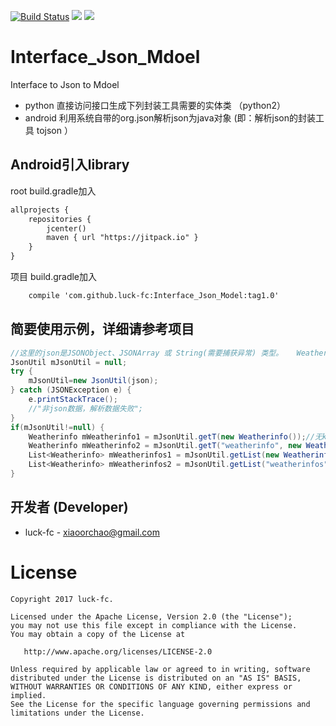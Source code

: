 [![Build Status](https://travis-ci.org/luck-fc/Interface_Json_Model.svg?branch=master)](https://travis-ci.org/luck-fc/Interface_Json_Model)
[![](https://jitpack.io/v/luck-fc/Interface_Json_Model.svg)](https://jitpack.io/#luck-fc/Interface_Json_Model)
[![](https://img.shields.io/github/release/luck-fc/Interface_Json_Model.svg?maxAge=2592000)](https://github.com/luck-fc/Interface_Json_Model/releases/tag/tag1.0)
# Interface_Json_Mdoel
Interface to Json to Mdoel

* python  直接访问接口生成下列封装工具需要的实体类  （python2）
* android 利用系统自带的org.json解析json为java对象  (即：解析json的封装工具 tojson ）

## Android引入library 
root build.gradle加入
```xml
allprojects {
    repositories {
        jcenter()
        maven { url "https://jitpack.io" }
    }
}
```
项目 build.gradle加入
```xml
    compile 'com.github.luck-fc:Interface_Json_Model:tag1.0'
```
## 简要使用示例，详细请参考项目
~~~java
//这里的json是JSONObject、JSONArray 或 String(需要捕获异常) 类型。   Weatherinfo是示例json转换为的示例java对象
JsonUtil mJsonUtil = null;
try {
    mJsonUtil=new JsonUtil(json);
} catch (JSONException e) {
    e.printStackTrace();
    //"非json数据，解析数据失败";
}
if(mJsonUtil!=null) {
    Weatherinfo mWeatherinfo1 = mJsonUtil.getT(new Weatherinfo());//无key对象获取 json必须是可转为无key的JSONObject
    Weatherinfo mWeatherinfo2 = mJsonUtil.getT("weatherinfo", new Weatherinfo());//有key对象获取 json必须是可转有key的JSONObject
    List<Weatherinfo> mWeatherinfos1 = mJsonUtil.getList(new Weatherinfo());//无key集合获取  json必须是可转无key的JSONArray
    List<Weatherinfo> mWeatherinfos2 = mJsonUtil.getList("weatherinfos",new Weatherinfo());//有key集合获取  json必须是可转有key的JSONArray
}
~~~

开发者 (Developer)
----------------

* luck-fc - <xiaoorchao@gmail.com>

**License**
=======

    Copyright 2017 luck-fc.

    Licensed under the Apache License, Version 2.0 (the "License");
    you may not use this file except in compliance with the License.
    You may obtain a copy of the License at

       http://www.apache.org/licenses/LICENSE-2.0

    Unless required by applicable law or agreed to in writing, software
    distributed under the License is distributed on an "AS IS" BASIS,
    WITHOUT WARRANTIES OR CONDITIONS OF ANY KIND, either express or implied.
    See the License for the specific language governing permissions and
    limitations under the License.
